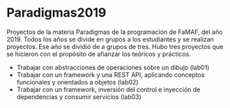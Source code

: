 # Paradigmas2019
Proyectos de la materia Paradigmas de la programación de FaMAF, del año 2019.
Todos los años se divide en grupos a los estudiantes y se realizan proyectos. Ese año se dividió de a grupos de tres.
Hubo tres proyectos que se hicieron con el propósito de afianzar los teóricos y prácticos. 

* Trabajar con abstracciones de operaciones sobre un dibujo (lab01)
* Trabajar con un framework y una REST API, aplicando conceptos funcionales y orientados a objetos (lab02)
* Trabajar con un framework, inversión del control e inyección de dependencias y consumir servicios (lab03)
